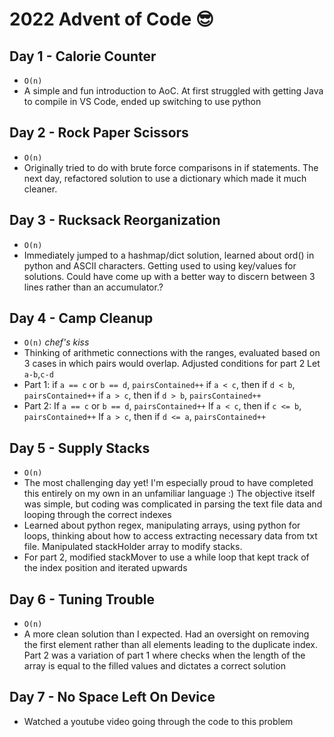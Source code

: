 # 2022 Advent of Code 😎

## Day 1 - Calorie Counter
* `O(n)`
* A simple and fun introduction to AoC. At first struggled with getting Java to compile in VS Code, ended up switching to use python
## Day 2 - Rock Paper Scissors
* `O(n)`
* Originally tried to do with brute force comparisons in if statements. The next day, refactored solution to use a dictionary which made it much cleaner.
## Day 3 - Rucksack Reorganization
* `O(n)`
* Immediately jumped to a hashmap/dict solution, learned about ord() in python and ASCII characters. Getting used to using key/values for solutions. Could have come up with a better way to discern between 3 lines rather than an accumulator.?
## Day 4 - Camp Cleanup
* `O(n)` *chef's kiss*
* Thinking of arithmetic connections with the ranges, evaluated based on 3 cases in which pairs would overlap. Adjusted conditions for part 2
Let `a-b`,`c-d`
* Part 1:
if `a == c` or `b == d`, `pairsContained++`
if `a < c`, then if `d < b`, `pairsContained++`
if `a > c`, then if `d > b`, `pairsContained++`
* Part 2:
If `a == c` or `b == d`, `pairsContained++`
If `a < c`, then if `c <= b`, `pairsContained++`
If `a > c`, then if `d <= a`, `pairsContained++`
## Day 5 - Supply Stacks
* `O(n)`
* The most challenging day yet! I'm especially proud to have completed this entirely on my own in an unfamiliar language :) The objective itself was simple, but coding was complicated in parsing the text file data and looping through the correct indexes
* Learned about python regex, manipulating arrays, using python for loops, thinking about how to access extracting necessary data from txt file. Manipulated stackHolder array to modify stacks.
* For part 2, modified stackMover to use a while loop that kept track of the index position and iterated upwards
## Day 6 - Tuning Trouble
* `O(n)`
* A more clean solution than I expected. Had an oversight on removing the first element rather than all elements leading to the duplicate index. Part 2 was a variation of part 1 where checks when the length of the array is equal to the filled values and dictates a correct solution
## Day 7 - No Space Left On Device
* Watched a youtube video going through the code to this problem


